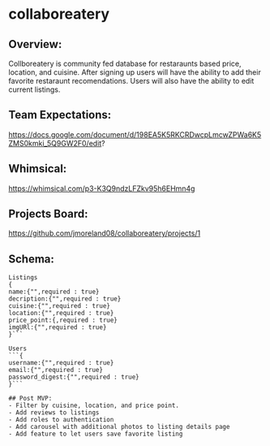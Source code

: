 
# collaboreatery
## Overview:
Collboreatery is community fed database for restaraunts based price, location, and cuisine. After signing up users will have the ability to add their favorite restaraunt recomendations. Users will also have the ability to edit current listings.
## Team Expectations:
https://docs.google.com/document/d/198EA5K5RKCRDwcpLmcwZPWa6K5ZMS0kmki_5Q9GW2F0/edit?

## Whimsical:
https://whimsical.com/p3-K3Q9ndzLFZkv95h6EHmn4g

## Projects Board:
https://github.com/jmoreland08/collaboreatery/projects/1


## Schema: 
```
Listings
{
name:{"",required : true}
decription:{"",required : true}
cuisine:{"",required : true}
location:{"",required : true}
price_point:{,required : true}
imgURl:{"",required : true}
}```

Users
```{
username:{"",required : true}
email:{"",required : true}
password_digest:{"",required : true}
}```

## Post MVP:
- Filter by cuisine, location, and price point.
- Add reviews to listings
- Add roles to authentication
- Add carousel with additional photos to listing details page
- Add feature to let users save favorite listing
